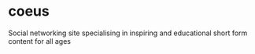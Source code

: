 # coeus
Social networking site specialising in inspiring and educational short form content for all ages
